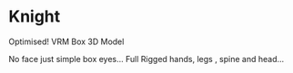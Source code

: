 # Knight
Optimised! VRM Box 3D Model

No face just simple box eyes...
Full Rigged hands, legs , spine and head... 
